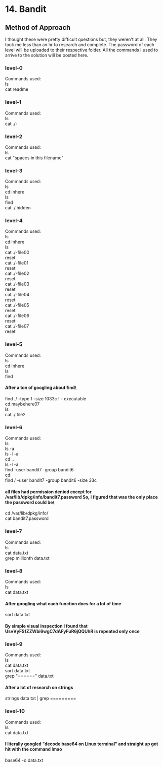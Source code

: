 # **14. Bandit**
## **Method of Approach**
I thought these were pretty difficult questions but, they weren't at all. They took me less than an hr to research and complete. The password of each level will be uploaded to their respective folder. All the commands I used to arrive to the solution will be posted here.
### **level-0**
Commands used:\
ls\
cat readme
### **level-1**
Commands used:\
ls\
cat ./-
### **level-2**
Commands used:\
ls\
cat "spaces in this filename"
### **level-3**
Commands used:\
ls\
cd inhere\
ls\
find\
cat ./.hidden
### **level-4**
Commands used:\
ls\
cd inhere\
ls\
cat ./-file00\
reset\
cat ./-file01\
reset\
cat ./-file02\
reset\
cat ./-file03\
reset\
cat ./-file04\
reset\
cat ./-file05\
reset\
cat ./-file06\
reset\
cat ./-file07\
reset
### **level-5**
Commands used:\
ls\
cd inhere\
ls\
find
#### **After a ton of googling about find**\
find ./ -type f -size 1033c ! - executable\
cd maybehere07\
ls\
cat ./.file2
### **level-6**
Commands used:\
ls\
ls -a\
ls -l -a\
cd ..\
ls -l -a\
find -user bandit7 -group bandit6\
cd\
find / -user bandit7 -group bandit6 -size 33c
#### **all files had permission denied except for /var/lib/dpkg/info/bandit7.password So, I figured that was the only place the password could be**\
cd /var/lib/dpkg/info/ \
cat bandit7.password
### **level-7**
Commands used:\
ls\
cat data.txt\
grep millionth data.txt
### **level-8**
Commands used:\
ls\
cat data.txt
#### **After googling what each function does for a lot of time**
sort data.txt
#### **By simple visual inspection I found that UsvVyFSfZZWbi6wgC7dAFyFuR6jQQUhR is repeated only once**
### **level-9**
Commands used:\
ls\
cat data.txt\
sort data.txt\
grep "======" data.txt
#### **After a lot of research on strings**
strings data.txt | grep =========
### **level-10**
Commands used:\
ls\
cat data.txt
#### **I literally googled "decode base64 on Linux terminal" and straight up got hit with the command lmao**
base64 -d data.txt
